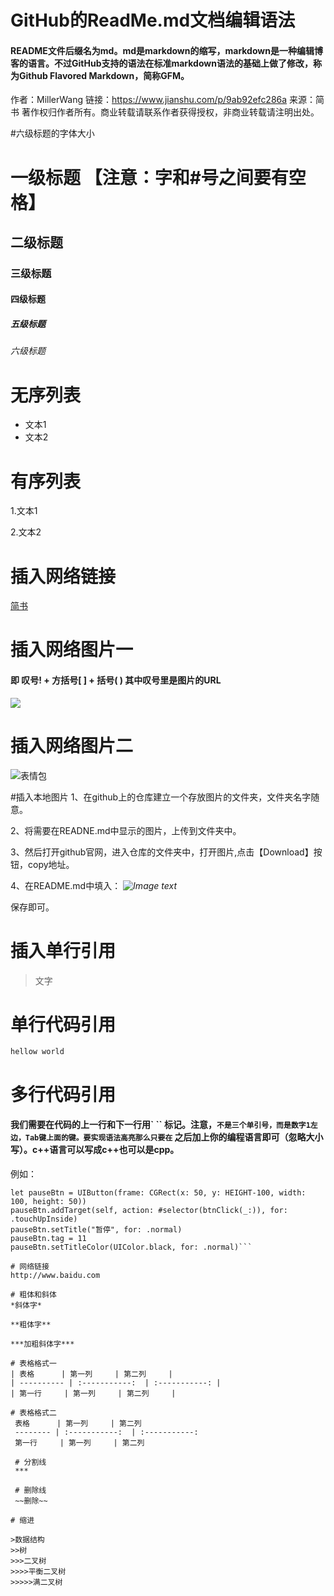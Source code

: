 # GitHub的ReadMe.md文档编辑语法
#### README文件后缀名为md。md是markdown的缩写，markdown是一种编辑博客的语言。不过GitHub支持的语法在标准markdown语法的基础上做了修改，称为Github Flavored Markdown，简称GFM。

作者：MillerWang
链接：https://www.jianshu.com/p/9ab92efc286a
来源：简书
著作权归作者所有。商业转载请联系作者获得授权，非商业转载请注明出处。

#六级标题的字体大小
# 一级标题 【注意：字和#号之间要有空格】
## 二级标题
### 三级标题
#### 四级标题
##### 五级标题
###### 六级标题

# 无序列表
  - 文本1
  - 文本2
  
# 有序列表
  1.文本1
  
  2.文本2
  
# 插入网络链接
[简书](http://www.baidu.com "悬停显示文字")

# 插入网络图片一
#### 即 叹号! + 方括号[ ] + 括号( ) 其中叹号里是图片的URL
![](http://upload-images.jianshu.io/upload_images/1874524-b9be15e31c25eba2.jpg?imageMogr2/auto-orient/strip%7CimageView2/2/w/1240)

# 插入网络图片二
![表情包](https://raw.githubusercontent.com/wangzchao/Github-Operation-Manual/master/%E5%9B%BE%E7%89%87%E6%B5%8B%E8%AF%95/%E5%BE%AE%E4%BF%A1%E6%88%AA%E5%9B%BE_20200413220346.png)

#插入本地图片
1、在github上的仓库建立一个存放图片的文件夹，文件夹名字随意。

2、将需要在READNE.md中显示的图片，上传到文件夹中。

3、然后打开github官网，进入仓库的文件夹中，打开图片,点击【Download】按钮，copy地址。

4、在README.md中填入：
*![Image text](https://raw.githubusercontent.com/wangzchao/Github-Operation-Manual/master/%E5%9B%BE%E7%89%87%E6%B5%8B%E8%AF%95/%E5%BE%AE%E4%BF%A1%E6%88%AA%E5%9B%BE_20200413220346.png)*

保存即可。

# 插入单行引用
>文字

# 单行代码引用
`hellow world`

# 多行代码引用
#### 我们需要在代码的上一行和下一行用` `` 标记。注意，``` 不是三个单引号，而是数字1左边，Tab键上面的键。要实现语法高亮那么只要在 ``` 之后加上你的编程语言即可（忽略大小写）。c++语言可以写成c++也可以是cpp。
例如：

```    
let pauseBtn = UIButton(frame: CGRect(x: 50, y: HEIGHT-100, width: 100, height: 50))
pauseBtn.addTarget(self, action: #selector(btnClick(_:)), for: .touchUpInside)
pauseBtn.setTitle("暂停", for: .normal)
pauseBtn.tag = 11
pauseBtn.setTitleColor(UIColor.black, for: .normal)```

# 网络链接
http://www.baidu.com

# 粗体和斜体
*斜体字* 

**粗体字** 

***加粗斜体字***

# 表格格式一
| 表格      | 第一列     | 第二列     |
| ---------- | :-----------:  | :-----------: |
| 第一行     | 第一列     | 第二列     |

# 表格格式二
 表格      | 第一列     | 第二列     
 -------- | :-----------:  | :-----------: 
 第一行     | 第一列     | 第二列   
 
 # 分割线
 ***
 
 # 删除线
 ~~删除~~
 
# 缩进

>数据结构  
>>树  
>>>二叉树  
>>>>平衡二叉树  
>>>>>满二叉树  
